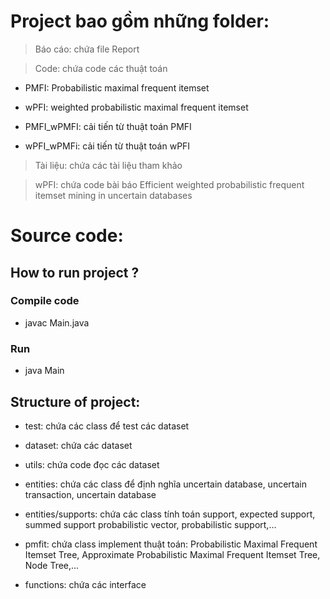 
# Project bao gồm những folder:

> Báo cáo: chứa file Report

> Code: chứa code các thuật toán 

- PMFI: Probabilistic maximal frequent itemset

- wPFI: weighted probabilistic maximal frequent itemset

- PMFI_wPMFI: cải tiến từ thuật toán PMFI

- wPFI_wPMFi: cải tiến từ thuật toán wPFI

> Tài liệu: chứa các tài liệu tham khảo

> wPFI: chứa code bài báo Efficient weighted probabilistic frequent itemset mining in uncertain databases 

# Source code:

## How to run project ?

### Compile code
- javac Main.java 

### Run
- java Main

## Structure of project:

-  test: chứa các class để test các dataset

-  dataset: chứa các dataset

-  utils: chứa code đọc các dataset

-  entities: chứa các class để định nghĩa uncertain database, uncertain transaction, uncertain database

-  entities/supports: chứa các class tính toán support, expected support, summed support probabilistic vector, probabilistic support,...

-  pmfit: chứa class implement thuật toán: Probabilistic Maximal Frequent Itemset Tree, Approximate Probabilistic Maximal Frequent Itemset Tree, Node Tree,...

-  functions: chứa các interface
